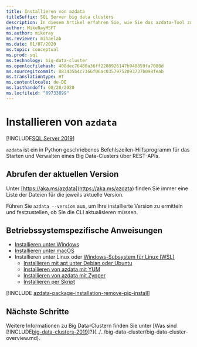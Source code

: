 ```yaml
---
title: Installieren von azdata
titleSuffix: SQL Server big data clusters
description: In diesem Artikel erfahren Sie, wie Sie das azdata-Tool zum Installieren und Verwalten von Big Data-Clustern installieren.
author: MikeRayMSFT
ms.author: mikeray
ms.reviewer: mihaelab
ms.date: 01/07/2020
ms.topic: conceptual
ms.prod: sql
ms.technology: big-data-cluster
ms.openlocfilehash: 408dec76480a36ff2280926147b948859fa7088d
ms.sourcegitcommit: 883435b4c7366f06ac03579752093737b098feab
ms.translationtype: HT
ms.contentlocale: de-DE
ms.lasthandoff: 08/28/2020
ms.locfileid: "89733899"
---
```

# <a name="install-azdata"></a>Installieren von `azdata`

[!INCLUDE[SQL Server 2019](../../includes/applies-to-version/sqlserver2019.md)]

`azdata` ist ein in Python geschriebenes Befehlszeilen-Hilfsprogramm für das Starten und Verwalten eines Big Data-Clusters über REST-APIs. 

## <a name="find-latest-version"></a>Abrufen der aktuellen Version

Unter [https://aka.ms/azdata](https://aka.ms/azdata) finden Sie immer eine Liste der Dateien für die jeweils aktuelle Version.

Führen Sie `azdata --version` aus, um Ihre installierte Version zu ermitteln und festzustellen, ob Sie die CLI aktualisieren müssen.

## <a name="os-specific-instructions"></a>Betriebssystemspezifische Anweisungen

* [Installieren unter Windows](../install/deploy-install-azdata-installer.md)
* [Installieren unter macOS](../install/deploy-install-azdata-macos.md)
* Installieren unter Linux oder [Windows-Subsystem für Linux (WSL)](/windows/wsl/about/)
   * [Installieren mit apt unter Debian oder Ubuntu](../install/deploy-install-azdata-linux-package.md)
   * [Installieren von azdata mit YUM](../install/deploy-install-azdata-yum.md)
   * [Installieren von azdata mit Zypper](../install/deploy-install-azdata-zypper.md)
   * [Installieren per Skript](../install/deploy-install-azdata-pip.md)

[!INCLUDE [azdata-package-installation-remove-pip-install](../../includes/azdata-package-installation-remove-pip-install.md)]

## <a name="next-steps"></a>Nächste Schritte

Weitere Informationen zu Big Data-Clustern finden Sie unter [Was sind [!INCLUDE[big-data-clusters-2019](../../includes/ssbigdataclusters-ver15.md)]?](../../big-data-cluster/big-data-cluster-overview.md).
